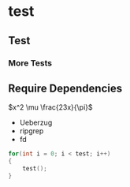 
# test

## Test 

### More Tests

## Require Dependencies

$x^2 \mu \frac{23x}{\pi}$

- Ueberzug
- ripgrep
- fd 


```c
for(int i = 0; i < test; i++)
{
    test();
}
```
